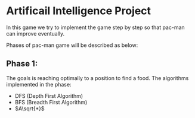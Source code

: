 # Artificail Intelligence Project
In this game we try to implement the game step by step so that pac-man can improve eventually.

Phases of pac-man game will be described as below:
## Phase 1: 
The goals is reaching optimally to a position to find a food. The algorithms implemented in the phase:
* DFS (Depth First Algorithm)
* BFS (Breadth First Algorithm)
* $`A\sqrt{*}`$
